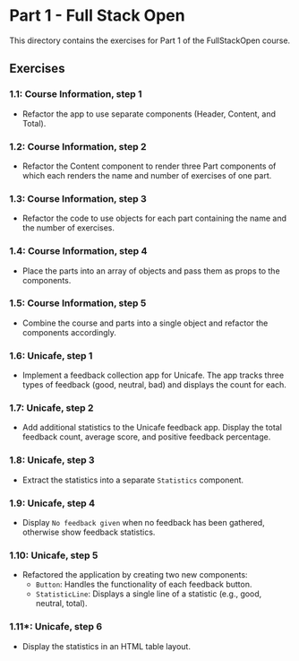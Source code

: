 # Part 1 - Full Stack Open

This directory contains the exercises for Part 1 of the FullStackOpen course.

## Exercises

### 1.1: Course Information, step 1
- Refactor the app to use separate components (Header, Content, and Total).

### 1.2: Course Information, step 2
- Refactor the Content component to render three Part components of which each renders the name and number of exercises of one part.

### 1.3: Course Information, step 3
- Refactor the code to use objects for each part containing the name and the number of exercises.

### 1.4: Course Information, step 4
- Place the parts into an array of objects and pass them as props to the components.

### 1.5: Course Information, step 5
- Combine the course and parts into a single object and refactor the components accordingly.

### 1.6: Unicafe, step 1
- Implement a feedback collection app for Unicafe. The app tracks three types of feedback (good, neutral, bad) and displays the count for each.

### 1.7: Unicafe, step 2
- Add additional statistics to the Unicafe feedback app. Display the total feedback count, average score, and positive feedback percentage.

### 1.8: Unicafe, step 3
- Extract the statistics into a separate `Statistics` component.

### 1.9: Unicafe, step 4
- Display `No feedback given` when no feedback has been gathered, otherwise show feedback statistics.

### 1.10: Unicafe, step 5
- Refactored the application by creating two new components:
  - `Button`: Handles the functionality of each feedback button.
  - `StatisticLine`: Displays a single line of a statistic (e.g., good, neutral, total).

### 1.11\*: Unicafe, step 6
- Display the statistics in an HTML table layout.

